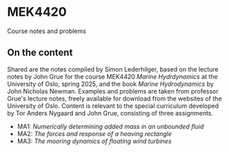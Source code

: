 # MEK4420
Course notes and problems

## On the content
Shared are the notes compiled by Simon Lederhilger, based on the lecture notes by John Grue for the course MEK4420 _Marine Hydrdynamics_ at the University of Oslo, spring 2025, and the book _Marine Hydrodynamics_ by John Nicholas Newman.
Examples and problems are taken from professor Grue's lecture notes, freely available for download from the websites of the University of Oslo.
Content is relevant to the special curriculum developed by Tor Anders Nygaard and John Grue, consisting of three assignments.
* MA1: _Numerically determining added mass in an unbounded fluid_
* MA2: _The forces and response of a heaving rectangle_
* MA3: _The mooring dynamics of floating wind turbines_
